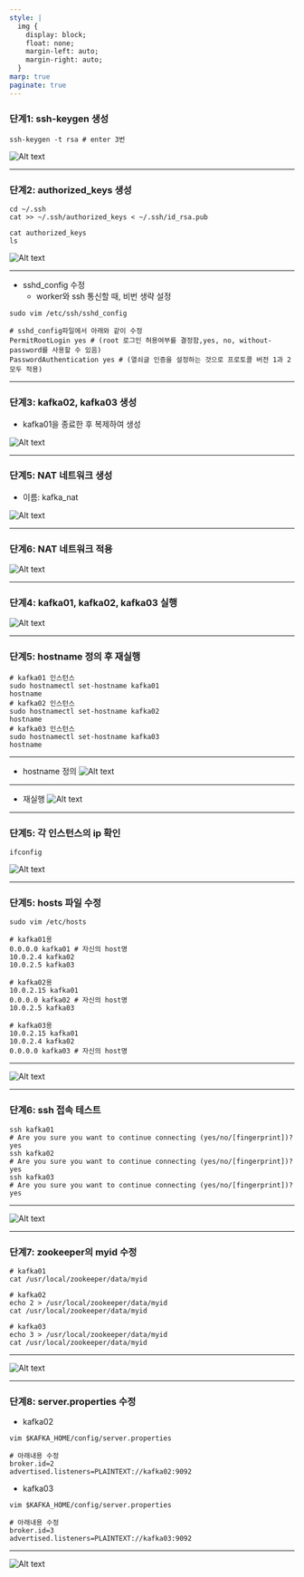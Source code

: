 ```yaml
---
style: |
  img {
    display: block;
    float: none;
    margin-left: auto;
    margin-right: auto;
  }
marp: true
paginate: true
---
```

### 단계1: ssh-keygen 생성 
```shell
ssh-keygen -t rsa # enter 3번 
```
![Alt text](./img/image-13.png)

---
### 단계2: authorized_keys 생성
```shell
cd ~/.ssh
cat >> ~/.ssh/authorized_keys < ~/.ssh/id_rsa.pub

cat authorized_keys
ls
```
![Alt text](./img/image-14.png)

---
- sshd_config 수정 
  - worker와 ssh 통신할 때, 비번 생략 설정 
```shell
sudo vim /etc/ssh/sshd_config

# sshd_config파일에서 아래와 같이 수정 
PermitRootLogin yes # (root 로그인 허용여부를 결정함,yes, no, without-password를 사용할 수 있음) 
PasswordAuthentication yes # (열쇠글 인증을 설정하는 것으로 프로토콜 버전 1과 2 모두 적용) 
```

---
### 단계3: kafka02, kafka03 생성
- kafka01을 종료한 후 복제하여 생성 

![Alt text](./img/image-15.png)

---
### 단계5: NAT 네트워크 생성 
- 이름: kafka_nat

![Alt text](./img/image-17.png)

---
### 단계6: NAT 네트워크 적용 
![Alt text](./img/image-18.png)

---
### 단계4: kafka01, kafka02, kafka03 실행 
![Alt text](./img/image-16.png)

---
### 단계5: hostname 정의 후 재실행
```shell
# kafka01 인스턴스
sudo hostnamectl set-hostname kafka01
hostname
# kafka02 인스턴스
sudo hostnamectl set-hostname kafka02
hostname
# kafka03 인스턴스
sudo hostnamectl set-hostname kafka03
hostname
```
---
- hostname 정의
![Alt text](./img/image-19.png)

---
- 재실행
![Alt text](./img/image-20.png)

---
### 단계5: 각 인스턴스의 ip 확인 
```shell
ifconfig
```
![Alt text](./img/image-21.png)

---
### 단계5: hosts 파일 수정 
```shell
sudo vim /etc/hosts

# kafka01용 
0.0.0.0 kafka01 # 자신의 host명 
10.0.2.4 kafka02
10.0.2.5 kafka03

# kafka02용 
10.0.2.15 kafka01  
0.0.0.0 kafka02 # 자신의 host명
10.0.2.5 kafka03

# kafka03용 
10.0.2.15 kafka01 
10.0.2.4 kafka02
0.0.0.0 kafka03 # 자신의 host명
```
---
![Alt text](./img/image-22.png)

---
### 단계6: ssh 접속 테스트 
```shell
ssh kafka01
# Are you sure you want to continue connecting (yes/no/[fingerprint])? yes
ssh kafka02
# Are you sure you want to continue connecting (yes/no/[fingerprint])? yes
ssh kafka03
# Are you sure you want to continue connecting (yes/no/[fingerprint])? yes
```
---
![Alt text](./img/image-23.png)

---
### 단계7: zookeeper의 myid 수정 
```shell
# kafka01
cat /usr/local/zookeeper/data/myid

# kafka02
echo 2 > /usr/local/zookeeper/data/myid
cat /usr/local/zookeeper/data/myid

# kafka03
echo 3 > /usr/local/zookeeper/data/myid
cat /usr/local/zookeeper/data/myid
```
---
![Alt text](./img/image-24.png)

---
### 단계8: server.properties 수정
- kafka02
```shell
vim $KAFKA_HOME/config/server.properties

# 아래내용 수정 
broker.id=2  
advertised.listeners=PLAINTEXT://kafka02:9092
```
- kafka03
```shell
vim $KAFKA_HOME/config/server.properties 

# 아래내용 수정 
broker.id=3  
advertised.listeners=PLAINTEXT://kafka03:9092
```
---
![Alt text](./img/image-25.png)



